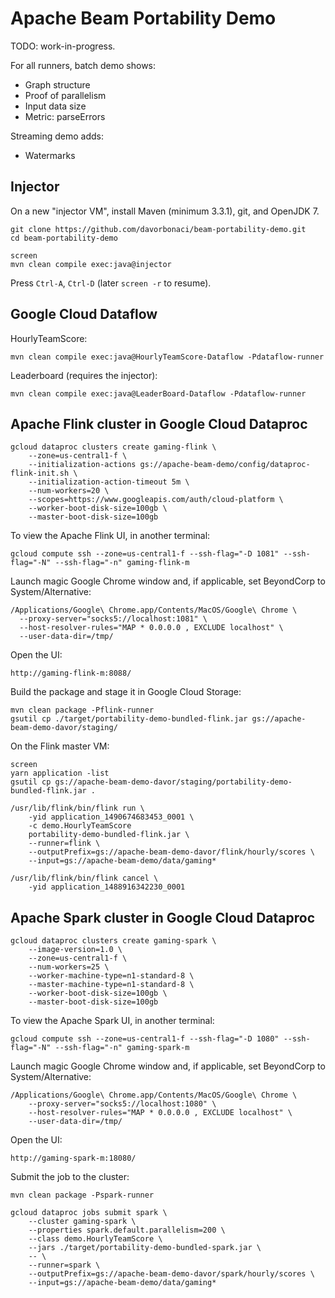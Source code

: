 # Apache Beam Portability Demo

TODO: work-in-progress.

For all runners, batch demo shows:
* Graph structure 
* Proof of parallelism
* Input data size
* Metric: parseErrors

Streaming demo adds:
* Watermarks

## Injector

On a new "injector VM", install Maven (minimum 3.3.1), git, and OpenJDK 7.

    git clone https://github.com/davorbonaci/beam-portability-demo.git
    cd beam-portability-demo

    screen
    mvn clean compile exec:java@injector

Press `Ctrl-A`, `Ctrl-D` (later `screen -r` to resume).

## Google Cloud Dataflow

HourlyTeamScore:

    mvn clean compile exec:java@HourlyTeamScore-Dataflow -Pdataflow-runner

Leaderboard (requires the injector):

    mvn clean compile exec:java@LeaderBoard-Dataflow -Pdataflow-runner

## Apache Flink cluster in Google Cloud Dataproc

    gcloud dataproc clusters create gaming-flink \
        --zone=us-central1-f \
        --initialization-actions gs://apache-beam-demo/config/dataproc-flink-init.sh \
        --initialization-action-timeout 5m \
        --num-workers=20 \
        --scopes=https://www.googleapis.com/auth/cloud-platform \
        --worker-boot-disk-size=100gb \
        --master-boot-disk-size=100gb

To view the Apache Flink UI, in another terminal:

    gcloud compute ssh --zone=us-central1-f --ssh-flag="-D 1081" --ssh-flag="-N" --ssh-flag="-n" gaming-flink-m

Launch magic Google Chrome window and, if applicable, set BeyondCorp to System/Alternative:

    /Applications/Google\ Chrome.app/Contents/MacOS/Google\ Chrome \
      --proxy-server="socks5://localhost:1081" \
      --host-resolver-rules="MAP * 0.0.0.0 , EXCLUDE localhost" \
      --user-data-dir=/tmp/

Open the UI:

    http://gaming-flink-m:8088/

Build the package and stage it in Google Cloud Storage:

    mvn clean package -Pflink-runner
    gsutil cp ./target/portability-demo-bundled-flink.jar gs://apache-beam-demo-davor/staging/

On the Flink master VM:

    screen
    yarn application -list
    gsutil cp gs://apache-beam-demo-davor/staging/portability-demo-bundled-flink.jar .

    /usr/lib/flink/bin/flink run \
        -yid application_1490674683453_0001 \
        -c demo.HourlyTeamScore
        portability-demo-bundled-flink.jar \
        --runner=flink \
        --outputPrefix=gs://apache-beam-demo-davor/flink/hourly/scores \
        --input=gs://apache-beam-demo/data/gaming*
    
    /usr/lib/flink/bin/flink cancel \
        -yid application_1488916342230_0001

## Apache Spark cluster in Google Cloud Dataproc

    gcloud dataproc clusters create gaming-spark \
        --image-version=1.0 \
        --zone=us-central1-f \
        --num-workers=25 \
        --worker-machine-type=n1-standard-8 \
        --master-machine-type=n1-standard-8 \
        --worker-boot-disk-size=100gb \
        --master-boot-disk-size=100gb

To view the Apache Spark UI, in another terminal:

    gcloud compute ssh --zone=us-central1-f --ssh-flag="-D 1080" --ssh-flag="-N" --ssh-flag="-n" gaming-spark-m

Launch magic Google Chrome window and, if applicable, set BeyondCorp to System/Alternative:

    /Applications/Google\ Chrome.app/Contents/MacOS/Google\ Chrome \
        --proxy-server="socks5://localhost:1080" \
        --host-resolver-rules="MAP * 0.0.0.0 , EXCLUDE localhost" \
        --user-data-dir=/tmp/

Open the UI:

    http://gaming-spark-m:18080/

Submit the job to the cluster:

    mvn clean package -Pspark-runner

    gcloud dataproc jobs submit spark \
        --cluster gaming-spark \
        --properties spark.default.parallelism=200 \
        --class demo.HourlyTeamScore \
        --jars ./target/portability-demo-bundled-spark.jar \
        -- \
        --runner=spark \
        --outputPrefix=gs://apache-beam-demo-davor/spark/hourly/scores \
        --input=gs://apache-beam-demo/data/gaming*
